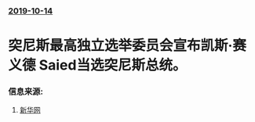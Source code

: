 ### [2019-10-14](/news/2019/10/14/index.md)

##### 
# 突尼斯最高独立选举委员会宣布凯斯·赛义德 Saied当选突尼斯总统。 




### 信息来源:

1. [新华网](http://www.xinhuanet.com/2019-10/15/c_1125106500.htm)
